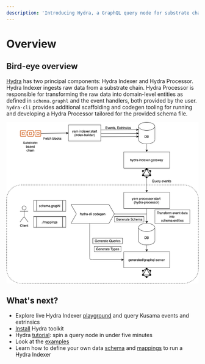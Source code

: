 ```yaml
---
description: 'Introducing Hydra, a GraphQL query node for substrate chains'
---
```


# Overview

## Bird-eye overview

[Hydra](https://joystream.org/hydra) has two principal components: Hydra Indexer and Hydra Processor. Hydra Indexer ingests raw data from a substrate chain. Hydra Processor is responsible for transforming the raw data into domain-level entities as defined in `schema.graphl` and the event handlers, both provided by the user. `hydra-cli` provides additional scaffolding and codegen tooling for running and developing a Hydra Processor tailored for the provided schema file.

![Hydra Indexer \(top\) and Hydra Processor \(bottom\) data flows](../.gitbook/assets/hydra-diagram.png)

## What's next?

* Explore live Hydra Indexer  [playground](https://indexer-kusama.joystream.app/graphql) and query Kusama events and extrinsics
* [Install](install-hydra.md) Hydra toolkit 
* Hydra [tutorial](../quick-start.md): spin a query node in under five minutes
* Look at the [examples](./) 
* Learn how to define your own data [schema](schema-spec/) and [mappings](mappings/) to run a Hydra Indexer

